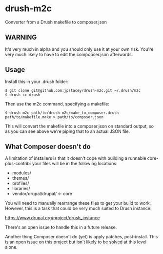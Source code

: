 drush-m2c
=========

Converter from a Drush makefile to composer.json

WARNING
-------

It's very much in alpha and you should only use it at your own risk. You're
very much likely to have to edit the compopser.json afterwards.

Usage
-----

Install this in your .drush folder:

    $ git clone git@github.com:jpstacey/drush-m2c.git ~/.drush/m2c
    $ drush cc drush

Then use the m2c command, specifying a makefile:

    $ drush m2c path/to/drush-m2c/make_to_composer.drush path/to/makefile.make > path/to/composer.json

This will convert the makefile into a composer.json on standard output, so
as you can see above we're piping that to an actual JSON file.

What Composer doesn't do
------------------------

A limitation of installers is that it doesn't cope with building a runnable
core-plus-contrib: your files will be in the following locations:

* modules/
* themes/
* profiles/
* libraries/
* vendor/drupal/drupal/ <- core

You will need to manually rearrange these files to get your build to work.
However, this is a task that could be very much suited to Drush instance:

https://www.drupal.org/project/drush_instance

There's an open issue to handle this in a future release.

Another thing Composer doesn't do (yet) is apply patches, post-install. This
is an open issue on this project but isn't likely to be solved at this level
alone.
